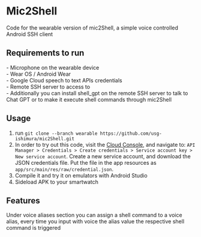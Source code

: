 # Mic2Shell
Code for the wearable version of mic2Shell, a simple voice controlled Android SSH client
## Requirements to run
\- Microphone on the wearable device  
\- Wear OS / Android Wear  
\- Google Cloud speech to text APIs credentials  
\- Remote SSH server to access to  
\- Additionally you can install shell_gpt on the remote SSH server to talk to Chat GPT or to make it execute shell commands through mic2Shell
## Usage
1. run `git clone --branch wearable https://github.com/usg-ishimura/mic2Shell.git`
2. In order to try out this code, visit the [Cloud Console](https://console.cloud.google.com/), and
navigate to:
`API Manager > Credentials > Create credentials > Service account key > New service account`.
Create a new service account, and download the JSON credentials file. Put the file in the app
resources as `app/src/main/res/raw/credential.json`.
3. Compile it and try it on emulators with Android Studio
4. Sideload APK to your smartwatch
## Features
Under voice aliases section you can assign a shell command to a voice alias, every time you input with voice the alias value the respective shell command is triggered

